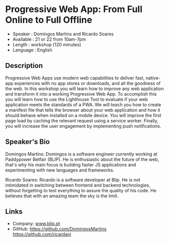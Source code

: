 Progressive Web App: From Full Online to Full Offline
=========================

* Speaker   : Domingos Martins and Ricardo Soares
* Available : 21 or 22 from 10am-7pm
* Length    : workshop (120 minutes)
* Language  : English

Description
-----------

Progressive Web Apps use modern web capabilities to deliver fast, native-app experiences with no app stores or downloads, and all the goodness of the web. In this workshop you will learn how to improve any web application and transform it into a working Progressive Web App. To accomplish this you will learn how to use the Lighthouse Tool to evaluate if your web application meets the standards of a PWA. We will teach you how to create a manifest file that tells the browser about your web application and how it should behave when installed on a mobile device. You will improve the first page load by caching the relevant request using a service worker. Finally, you will increase the user engagement by implementing push notifications.

Speaker's Bio
-----------

Domingos Martins:
Domingos is a software engineer currently working at Paddypower Betfair (BLIP). He is enthusiastic about the future of the web, that's why his main focus is building faster JS applications and experimenting with new languages and frameworks.

Ricardo Soares:
Ricardo is a software developer at Blip. He is not intimidated in switching between frontend and backend technologies, without forgetting to test everything to assure the quality of his code. He believes that with an amazing team the sky is the limit.

Links
-----

* Company: www.blip.pt
* GitHub: https://github.com/DomingosMartins https://github.com/ricardani


